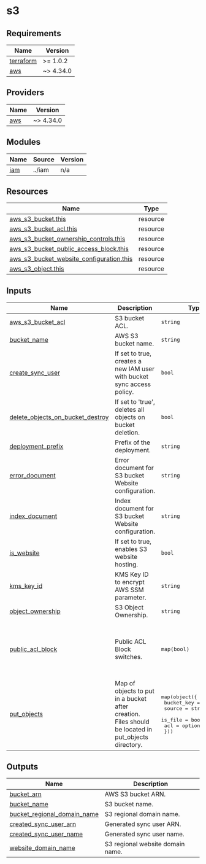 # s3

<!-- BEGINNING OF PRE-COMMIT-TERRAFORM DOCS HOOK -->
## Requirements

| Name | Version |
|------|---------|
| <a name="requirement_terraform"></a> [terraform](#requirement\_terraform) | >= 1.0.2 |
| <a name="requirement_aws"></a> [aws](#requirement\_aws) | ~> 4.34.0 |

## Providers

| Name | Version |
|------|---------|
| <a name="provider_aws"></a> [aws](#provider\_aws) | ~> 4.34.0 |

## Modules

| Name | Source | Version |
|------|--------|---------|
| <a name="module_iam"></a> [iam](#module\_iam) | ../iam | n/a |

## Resources

| Name | Type |
|------|------|
| [aws_s3_bucket.this](https://registry.terraform.io/providers/hashicorp/aws/latest/docs/resources/s3_bucket) | resource |
| [aws_s3_bucket_acl.this](https://registry.terraform.io/providers/hashicorp/aws/latest/docs/resources/s3_bucket_acl) | resource |
| [aws_s3_bucket_ownership_controls.this](https://registry.terraform.io/providers/hashicorp/aws/latest/docs/resources/s3_bucket_ownership_controls) | resource |
| [aws_s3_bucket_public_access_block.this](https://registry.terraform.io/providers/hashicorp/aws/latest/docs/resources/s3_bucket_public_access_block) | resource |
| [aws_s3_bucket_website_configuration.this](https://registry.terraform.io/providers/hashicorp/aws/latest/docs/resources/s3_bucket_website_configuration) | resource |
| [aws_s3_object.this](https://registry.terraform.io/providers/hashicorp/aws/latest/docs/resources/s3_object) | resource |

## Inputs

| Name | Description | Type | Default | Required |
|------|-------------|------|---------|:--------:|
| <a name="input_aws_s3_bucket_acl"></a> [aws\_s3\_bucket\_acl](#input\_aws\_s3\_bucket\_acl) | S3 bucket ACL. | `string` | `"private"` | no |
| <a name="input_bucket_name"></a> [bucket\_name](#input\_bucket\_name) | AWS S3 bucket name. | `string` | n/a | yes |
| <a name="input_create_sync_user"></a> [create\_sync\_user](#input\_create\_sync\_user) | If set to true, creates a new IAM user with bucket sync access policy. | `bool` | `false` | no |
| <a name="input_delete_objects_on_bucket_destroy"></a> [delete\_objects\_on\_bucket\_destroy](#input\_delete\_objects\_on\_bucket\_destroy) | If set to 'true', deletes all objects on bucket deletion. | `bool` | `false` | no |
| <a name="input_deployment_prefix"></a> [deployment\_prefix](#input\_deployment\_prefix) | Prefix of the deployment. | `string` | `"terraform"` | no |
| <a name="input_error_document"></a> [error\_document](#input\_error\_document) | Error document for S3 bucket Website configuration. | `string` | `"index.html"` | no |
| <a name="input_index_document"></a> [index\_document](#input\_index\_document) | Index document for S3 bucket Website configuration. | `string` | `"index.html"` | no |
| <a name="input_is_website"></a> [is\_website](#input\_is\_website) | If set to true, enables S3 website hosting. | `bool` | `false` | no |
| <a name="input_kms_key_id"></a> [kms\_key\_id](#input\_kms\_key\_id) | KMS Key ID to encrypt AWS SSM parameter. | `string` | `""` | no |
| <a name="input_object_ownership"></a> [object\_ownership](#input\_object\_ownership) | S3 Object Ownership. | `string` | `"BucketOwnerPreferred"` | no |
| <a name="input_public_acl_block"></a> [public\_acl\_block](#input\_public\_acl\_block) | Public ACL Block switches. | `map(bool)` | <pre>{<br>  "block_public_acls": false,<br>  "block_public_policy": false,<br>  "ignore_public_acls": false,<br>  "restrict_public_buckets": false<br>}</pre> | no |
| <a name="input_put_objects"></a> [put\_objects](#input\_put\_objects) | Map of objects to put in a bucket after creation. Files should be located in put\_objects directory. | <pre>map(object({<br>    bucket_key = string<br>    source     = string<br>    is_file    = bool<br>    acl        = optional(string)<br>  }))</pre> | `{}` | no |

## Outputs

| Name | Description |
|------|-------------|
| <a name="output_bucket_arn"></a> [bucket\_arn](#output\_bucket\_arn) | AWS S3 bucket ARN. |
| <a name="output_bucket_name"></a> [bucket\_name](#output\_bucket\_name) | S3 bucket name. |
| <a name="output_bucket_regional_domain_name"></a> [bucket\_regional\_domain\_name](#output\_bucket\_regional\_domain\_name) | S3 regional domain name. |
| <a name="output_created_sync_user_arn"></a> [created\_sync\_user\_arn](#output\_created\_sync\_user\_arn) | Generated sync user ARN. |
| <a name="output_created_sync_user_name"></a> [created\_sync\_user\_name](#output\_created\_sync\_user\_name) | Generated sync user name. |
| <a name="output_website_domain_name"></a> [website\_domain\_name](#output\_website\_domain\_name) | S3 regional website domain name. |
<!-- END OF PRE-COMMIT-TERRAFORM DOCS HOOK -->
